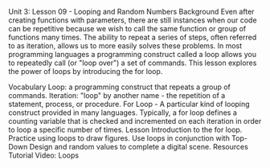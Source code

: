 Unit 3: Lesson 09 - Looping and Random Numbers
Background
Even after creating functions with parameters,
there are still instances when our code can be repetitive because we wish to call the same function or group of functions many times. 
The ability to repeat a series of steps, often referred to as iteration, allows us to more easily solves these problems. 
In most programming languages a programming construct called a loop allows you to repeatedly call (or "loop over") a set of commands. 
This lesson explores the power of loops by introducing the for loop.

Vocabulary
Loop: a programming construct that repeats a group of commands.
Iteration: "loop" by another name - the repetition of a statement, process, or procedure.
For Loop - A particular kind of looping construct provided in many languages. 
Typically, a for loop defines a counting variable that is checked and incremented on each iteration in order to loop 
a specific number of times.
Lesson
Introduction to the for loop.
Practice using loops to draw figures.
Use loops in conjunction with Top-Down Design and random values to complete a digital scene.
Resources
Tutorial Video: Loops
